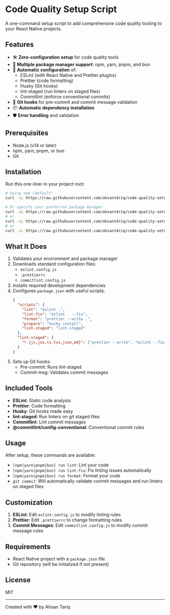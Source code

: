 # Code Quality Setup Script

A one-command setup script to add comprehensive code quality tooling to your React Native projects.

## Features

- 🛠️ **Zero-configuration setup** for code quality tools
- 🔄 **Multiple package manager support**: npm, yarn, pnpm, and bun
- 🚀 **Automatic configuration** of:
  - ESLint (with React Native and Prettier plugins)
  - Prettier (code formatting)
  - Husky (Git hooks)
  - lint-staged (run linters on staged files)
  - Commitlint (enforce conventional commits)
- 🔄 **Git hooks** for pre-commit and commit message validation
- 📦 **Automatic dependency installation**
- 🛡️ **Error handling** and validation

## Prerequisites

- Node.js (v14 or later)
- npm, yarn, pnpm, or bun
- Git

## Installation

Run this one-liner in your project root:

```bash
# Using npm (default)
curl -sL https://raw.githubusercontent.com/ahsant4riq/code-quality-setup/main/setup-lint.sh | bash -s

# Or specify your preferred package manager
curl -sL https://raw.githubusercontent.com/ahsant4riq/code-quality-setup/main/setup-lint.sh | bash -s yarn
# or
curl -sL https://raw.githubusercontent.com/ahsant4riq/code-quality-setup/main/setup-lint.sh | bash -s pnpm
# or
curl -sL https://raw.githubusercontent.com/ahsant4riq/code-quality-setup/main/setup-lint.sh | bash -s bun
```

## What It Does

1. Validates your environment and package manager
2. Downloads standard configuration files:
   - `eslint.config.js`
   - `.prettierrc`
   - `commitlint.config.js`
3. Installs required development dependencies
4. Configures `package.json` with useful scripts:
   ```json
   {
     "scripts": {
       "lint": "eslint .",
       "lint:fix": "eslint . --fix",
       "format": "prettier --write .",
       "prepare": "husky install",
       "lint-staged": "lint-staged"
     },
     "lint-staged": {
       "*.{js,jsx,ts,tsx,json,md}": ["prettier --write", "eslint --fix"]
     }
   }
   ```
5. Sets up Git hooks:
   - Pre-commit: Runs lint-staged
   - Commit-msg: Validates commit messages

## Included Tools

- **ESLint**: Static code analysis
- **Prettier**: Code formatting
- **Husky**: Git hooks made easy
- **lint-staged**: Run linters on git staged files
- **Commitlint**: Lint commit messages
- **@commitlint/config-conventional**: Conventional commit rules

## Usage

After setup, these commands are available:

- `[npm|yarn|pnpm|bun] run lint`: Lint your code
- `[npm|yarn|pnpm|bun] run lint:fix`: Fix linting issues automatically
- `[npm|yarn|pnpm|bun] run format`: Format your code
- `git commit`: Will automatically validate commit messages and run linters on staged files

## Customization

1. **ESLint**: Edit `eslint.config.js` to modify linting rules
2. **Prettier**: Edit `.prettierrc` to change formatting rules
3. **Commit Messages**: Edit `commitlint.config.js` to modify commit message rules

## Requirements

- React Native project with a `package.json` file
- Git repository (will be initialized if not present)

## License

MIT

---

Created with ❤️ by Ahsan Tariq
